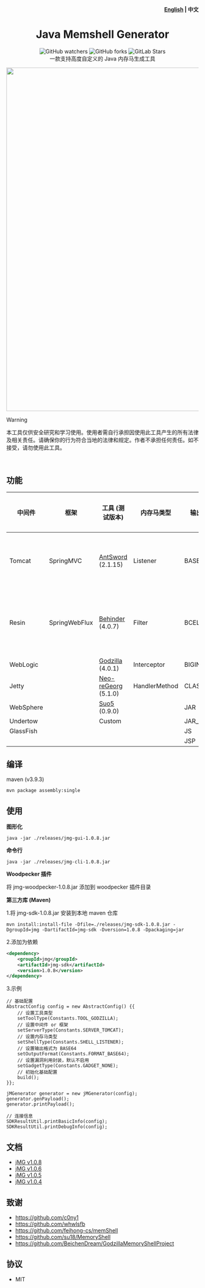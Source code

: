 <h4 align="right"><strong><a href="jmg-docs/README_EN.md">English</a></strong> | 中文 </h4>
<p align="center">
  <h1 align="center">Java Memshell Generator</h1>
  <div align="center">
    <img alt="GitHub watchers" src="https://img.shields.io/github/watchers/pen4uin/java-memshell-generator?style=flat-square">
    <img alt="GitHub forks" src="https://img.shields.io/github/forks/pen4uin/java-memshell-generator?style=flat-square">
    <img alt="GitLab Stars" src="https://img.shields.io/github/stars/pen4uin/java-memshell-generator.svg?style=flat-square">
  </div>
  <div align="center">一款支持高度自定义的 Java 内存马生成工具</div>
</p>

<img src="./jmg-docs/img/gui.png" width="900px" />

<br>

> [!WARNING]
> 本工具仅供安全研究和学习使用。使用者需自行承担因使用此工具产生的所有法律及相关责任。请确保你的行为符合当地的法律和规定。作者不承担任何责任。如不接受，请勿使用此工具。

<br>

## 功能

| 中间件       | 框架            | 工具 (测试版本)                                                        | 内存马类型         | 输出格式       | 辅助模块    |
|-----------|---------------|------------------------------------------------------------------|---------------|------------|---------|
| Tomcat    | SpringMVC     | [AntSword](https://github.com/AntSwordProject/antSword) (2.1.15) | Listener      | BASE64     | 专项漏洞封装  |
| Resin     | SpringWebFlux | [Behinder](https://github.com/rebeyond/Behinder) (4.0.7)         | Filter        | BCEL       | 表达式语句封装 |
| WebLogic  |               | [Godzilla](https://github.com/BeichenDream/Godzilla) (4.0.1)     | Interceptor   | BIGINTEGER |         |
| Jetty     |               | [Neo-reGeorg](https://github.com/L-codes/Neo-reGeorg) (5.1.0)    | HandlerMethod | CLASS      |         |
| WebSphere |               | [Suo5](https://github.com/zema1/suo5) (0.9.0)                    |               | JAR        |         |
| Undertow  |               | Custom                                                           |               | JAR_AGENT  |         |
| GlassFish |               |                                                                  |               | JS         |         |
|           |               |                                                                  |               | JSP        |         |

## 编译

maven (v3.9.3)

```shell
mvn package assembly:single
```

## 使用

**图形化**

```shell
java -jar ./releases/jmg-gui-1.0.8.jar
```

**命令行**

```shell
java -jar ./releases/jmg-cli-1.0.8.jar
```

**Woodpecker 插件**

将 jmg-woodpecker-1.0.8.jar 添加到 woodpecker 插件目录


**第三方库 (Maven)**

1.将 jmg-sdk-1.0.8.jar 安装到本地 maven 仓库

```shell
mvn install:install-file -Dfile=./releases/jmg-sdk-1.0.8.jar -DgroupId=jmg -DartifactId=jmg-sdk -Dversion=1.0.8 -Dpackaging=jar
```

2.添加为依赖

```xml
<dependency>
    <groupId>jmg</groupId>
    <artifactId>jmg-sdk</artifactId>
    <version>1.0.8</version>
</dependency>
```

3.示例

```
// 基础配置
AbstractConfig config = new AbstractConfig() {{
    // 设置工具类型
    setToolType(Constants.TOOL_GODZILLA);
    // 设置中间件 or 框架
    setServerType(Constants.SERVER_TOMCAT);
    // 设置内存马类型
    setShellType(Constants.SHELL_LISTENER);
    // 设置输出格式为 BASE64
    setOutputFormat(Constants.FORMAT_BASE64);
    // 设置漏洞利用封装，默认不启用
    setGadgetType(Constants.GADGET_NONE);
    // 初始化基础配置
    build();
}};

jMGenerator generator = new jMGenerator(config);
generator.genPayload();
generator.printPayload();

// 连接信息
SDKResultUtil.printBasicInfo(config);
SDKResultUtil.printDebugInfo(config);
```

## 文档

- [jMG v1.0.8](./jmg-docs/1.0.8/)
- [jMG v1.0.6](./jmg-docs/1.0.6/)
- [jMG v1.0.5](./jmg-docs/1.0.5/)
- [jMG v1.0.4](./jmg-docs/1.0.4/)

## 致谢

- https://github.com/c0ny1
- https://github.com/whwlsfb
- https://github.com/feihong-cs/memShell
- https://github.com/su18/MemoryShell
- https://github.com/BeichenDream/GodzillaMemoryShellProject

## 协议

- MIT